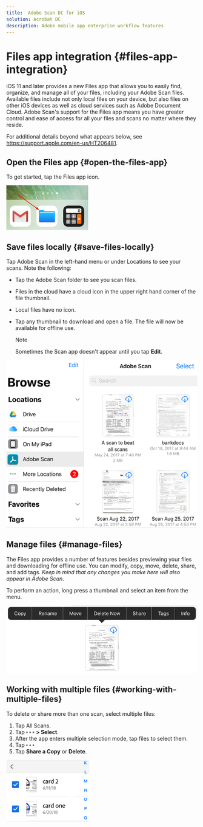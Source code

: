```yaml
---
title:  Adobe Scan DC for iOS
solution: Acrobat DC
description: Adobe mobile app enterprise workflow features
---
```


# Files app integration {#files-app-integration}

iOS 11 and later provides a new Files app that allows you to easily find, organize, and manage all of your files, including your Adobe Scan files. Available files include not only local files on your device, but also files on other iOS devices as well as cloud services such as Adobe Document Cloud. Adobe Scan's support for the Files app means you have greater control and ease of access for all your files and scans no matter where they reside. 

For additional details beyond what appears below, see https://support.apple.com/en-us/HT206481. 

## Open the Files app {#open-the-files-app}

To get started, tap the Files app icon. 

![image](./images/filesappicon.png)


## Save files locally {#save-files-locally}

Tap Adobe Scan in the left-hand menu or under Locations to see your scans. Note the following: 

* Tap the Adobe Scan folder to see you scan files. 
* Files in the cloud have a cloud icon in the upper right hand corner of the file thumbnail. 
* Local files have no icon. 
* Tap any thumbnail to download and open a file. The file will now be available for offline use. 

   >[!NOTE]
   >
   > Sometimes the Scan app doesn't appear until you tap **Edit**. 

![image](./images/fileapp.png)

## Manage files {#manage-files}

The Files app provides a number of features besides previewing your files and downloading for offline use. You can modify, copy, move, delete, share, and add tags. *Keep in mind that any changes you make here will also appear in Adobe Scan*. 

To perform an action, long press a thumbnail and select an item from the menu. 

![image](./images/fileapp2.png)


## Working with multiple files {#working-with-multiple-files}

To delete or share more than one scan, select multiple files:

1. Tap All Scans.
1. Tap ![image](./images/overflowicon.png) **> Select**. 
1. After the app enters multiple selection mode, tap files to select them. 
1. Tap ![image](./images/overflowicon.png) 
1. Tap **Share a Copy** or **Delete**. 

![image](./images/multipleselect.png)

